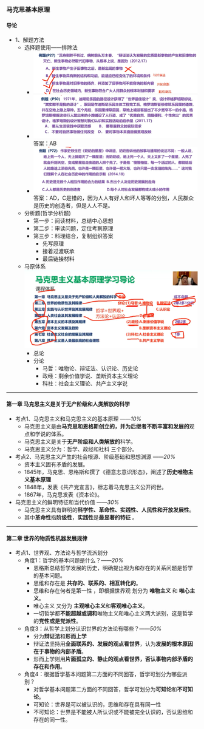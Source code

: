 ### 马克思基本原理

#### 导论

+ 1、解题方法
    + 选择题使用——排除法
      + ![排除望文生义](img/2_1.png)
      + ![排除夸大其辞](img/2_2.png)
        答案：AB
      + ![排除不合事实的选项](img/2_3.png)
        答案：AD，C是错的，因为人人有好人和坏人等等的分别，人民群众是历史的创造者，但是人人不是。
    + 分析题(哲学分析题)
      + 第一步：阅读材料，总结中心思想
      + 第二步：审读问题，定位考察原理
      + 第三步：料理结合，复制组织答案
        + 先写原理
        + 接着过渡联承
        + 最后链接材料
    + 马原体系
      ![](img/2_4.png)
      + 总论
      + 分论
        + 马哲：唯物论、辩证法、认识论、历史论
        + 政经：剩余价值学说、垄断资本主义理论
        + 科社：社会主义理论、共产主义学说
---
#### 第一章 马克思主义是关于无产阶级和人类解放的科学
+ 考点1、马克思主义和马克思主义的基本原理 ——*10%*
  + 马克思主义是由**马克思和恩格斯创立的，并为后继者不断丰富和发展的**观点和学说的体系。
  + 马克思主义是关于**无产阶级和人类解放的**科学。
  + 马克思主义分为：哲学、政经和社科 三个部分。
+ 考点2、马克思主义产生的社会根源、阶级基础和思想渊源 ——*20%*
  + 资本主义固有矛盾的发展。
  + 1845年，马克思、恩格斯和撰了《德意志意识形态》，阐述了**历史唯物主义基本原理**
  + 1848年，发表《共产党宣言》，标志着马克思主义公开问世。
  + 1867年，马克思发表《资本论》。
+ 马克思主义的鲜明特征和当代价值 ——*30%*
  + 马克思主义具有鲜明的**科学性、革命性、实践性、人民性和开放发展性**。
  + 其中**革命性**指**阶级性**，**实践性**是**最显著的特征** 。

---

#### 第二章 世界的物质性机器发展规律

+ 考点1、世界观、方法论与哲学流派划分
  + 角度1：哲学的基本问题是什么？——*20%*
    + 恩格斯总结哲学发展的历史，明确提出视为和存在的关系问题是哲学的基本问题。
    + 思维和存在是 **共存的、联系的、相互转化的**。
    + 思维和存在何者是第一性 ，即根据世界观 划分为 **唯物主义** 和 **唯心主义**。
    + 唯心主义 又分为 **主观唯心主义**和**客观唯心主义**。
    + 一切哲学都**不能超越或调和**唯物主义和唯心主义两大派别，这是哲学的**党性或是党派性**。
  + 角度3：从哲学上划分认识世界的方法论有哪些？——*50%*
    + 分为**辩证法**和**形而上学**
    + 辩证法坚持用**全面联系的、发展的观点看世界**，认为**发展的根本原因在于事物的内部矛盾**。
    + 形而上学则用**片面孤立的、静止的观点看世界，否认事物内部矛盾的存在和作用**。
  + 角度4：根据哲学基本问题第二方面的不同回答，哲学可划分为哪些派别？
    + 对哲学基本问题第二方面的不同回答，哲学可划分为**可知论**和**不可知论**。
    + 可知论：世界是可以被认识的，思维和存在具有同一性
    + 不可知论：世界是不能被人所认识或不能被完全认识的，否认思维和存在的同一性。

